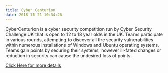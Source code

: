 ```yaml
---
title: Cyber Centurion
date: 2018-11-21 10:34:26
---
```


CyberCenturion is a cyber security competition run by Cyber Security Challenge UK that is open to 12 to 18 year olds in the UK. Teams participate in various rounds, attempting to discover all the security vulnerabilities within numerous installations of Windows and Ubuntu operating systems. Teams gain points by securing their systems, however ill-fated changes or reduction in security can cause the undesired loss of points.

[Click Here for more details](https://www.cybersecuritychallenge.org.uk/what-we-do/cybercenturion-vi "Cyber Security Challenge UK - CyberCenturion")
